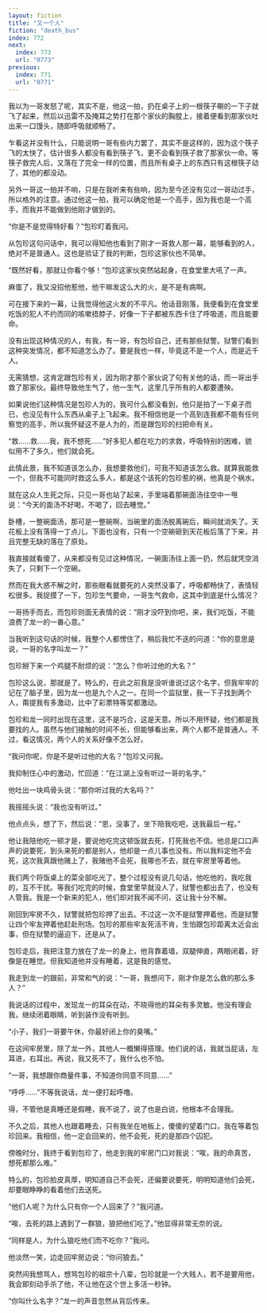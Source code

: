 ```yaml
---
layout: fiction
title: "又一个人"
fiction: "death_bus"
index: 772
next:
  index: 773
  url: "0773"
previous:
  index: 771
  url: "0771"
---
```

我以为一哥发怒了呢，其实不是，他这一拍，扔在桌子上的一根筷子唰的一下子就飞了起来，然后以迅雷不及掩耳之势打在那个家伙的胸膛上，接着便看到那家伙吐出来一口馒头，随即呼吸就顺畅了。

乍看这并没有什么，只能说明一哥有些内力罢了，其实不是这样的，因为这个筷子飞的太快了，估计很多人都没有看到筷子飞，更不会看到筷子救了那家伙一命。等筷子救完人后，又落在了完全一样的位置，而且所有桌子上的东西只有这根筷子动了，其他的都没动。

另外一哥这一拍并不响，只是在我听来有些响，因为至今还没有见过一哥动过手，所以格外的注意。通过他这一拍，我可以确定他是一个高手，因为我也是一个高手，而我并不能做到他刚才做到的。

“你是不是觉得特好看？”包珍盯着我问。

从包珍这句问话中，我可以得知他也看到了刚才一哥救人那一幕，能够看到的人，绝对不是普通人。这也是验证了我的判断，包珍这家伙也不简单。

“既然好看，那就让你看个够！”包珍这家伙突然站起身，在食堂里大吼了一声。

麻蛋了，我又没招他惹他，他干嘛发这么大的火，是不是有病啊。

可在接下来的一幕，让我觉得他这火发的不平凡。他话音刚落，我便看到在食堂里吃饭的犯人不约而同的咳嗽捂脖子，好像一下子都被东西卡住了呼吸道，而且能要命。

没有出现这种情况的人，有我，有一哥，有包珍自己，还有那些狱警。狱警们看到这种突发情况，都不知道怎么办了。要是我也一样，毕竟这不是一个人，而是近千人。

无需猜想，这肯定跟包珍有关，因为刚才那个家伙说了句有关他的话，而一哥出手救了那家伙。最终导致他生气了，他一生气，这里几乎所有的人都要遭殃。

如果说他们这种情况是包珍人为的，我可什么都没看到，他只是拍了一下桌子而已，也没见有什么东西从桌子上飞起来。我不相信他是一个高到连我都不能有任何察觉的高手，所以我怀疑这不是人为的，而是跟包珍的扫把命有关。

“救……救……我，我不想死……”好多犯人都在吃力的求救，呼吸特别的困难，貌似用不了多久，他们就会死。

此情此景，我不知道该怎么办，我想要救他们，可我不知道该怎么救。就算我能救一个，但我不可能同时救这么多人，都是这个该死的包珍惹的祸，他真是个祸水。

就在这众人生死之际，只见一哥也站了起来，手里端着那碗面汤往空中一甩说：“今天的面汤不好喝，不喝了，回去睡觉。”

卧槽，一整碗面汤，那可是一整碗啊，当碗里的面汤脱离碗后，瞬间就消失了。天花板上没有落得一丁点儿，下面也没有，只有一个空碗砸到天花板后落了下来，并且完整无缺的落在了原处。

我直接就看傻了，从来都没有见过这种情况，一碗面汤往上面一扔，然后就凭空消失了，只剩下一个空碗。

然而在我大惑不解之时，那些眼看就要死的人突然没事了，呼吸都畅快了，表情轻松很多。我捉摸了一下，包珍生气要命，一哥生气救命，这其中到底是什么情况？

一哥扬手而去，而包珍则面无表情的说：“刚才没吓到你吧，来，我们吃饭，不能浪费了龙一的一番心意。”

当我听到这句话的时候，我整个人都愣住了，稍后我忙不迭的问道：“你的意思是说，一哥的名字叫龙一？”

包珍掰下来一个鸡腿不耐烦的说：“怎么？你听过他的大名？”

包珍这么说，那就是了。特么的，在此之前我是没听谁说过这个名字，但我牢牢的记在了脑子里，因为龙一也是九个人之一。在同一个监狱里，我一下子找到两个人，甭提我有多激动，比中了彩票特等奖都激动。

包珍和龙一同时出现在这里，这不是巧合，这是天意。所以不用怀疑，他们都是我要找的人。虽然与他们接触的时间不长，但能够看出来，两个人都不是普通人。不过，看这情况，两个人的关系好像不怎么好。

“我问你呢，你是不是听过他的大名？”包珍又问我。

我抑制住心中的激动，忙回道：“在江湖上没有听过一哥的名字。”

他吐出一块鸡骨头说：“那你听过我的大名吗？”

我摇摇头说：“我也没有听过。”

他点点头，想了下，然后说：“恩，没事了，坐下陪我吃吧，送我最后一程。”

他让我陪他吃一顿才是，要说他吃完这顿饭就去死，打死我也不信。他总是口口声声的说要死，到头来死的都是别人，他却是一点儿事也没有。所以我料定他不会死，这次我真跟他赌上了，我赌他不会死，我哪也不去，就在牢房里等着他。

我们两个将饭桌上的菜全部吃光了，整个过程没有说几句话，他吃他的，我吃我的，互不干扰。等我们吃完的时候，食堂里早就没人了，狱警也都出去了，也没有人管我。我是一个新来的犯人，他们却对我不闻不问，这让我十分不解。

刚回到牢房不久，狱警就把包珍押了出去。不过这一次不是狱警押着他，而是狱警让四个牢友押着他赶赴刑场。包珍的那些牢友死活不肯，生怕跟包珍距离太近会出事，但在狱警的逼迫下，还是从了。

包珍走后，我把注意力放在了龙一的身上，他背靠着墙，双腿伸直，两眼闭着，好像是在睡觉。但我知道他并没有睡着，这是我的感觉。

我走到龙一的跟前，非常和气的说：“一哥，我想问下，刚才你是怎么救的那么多人？”

我说话的过程中，发现龙一的耳朵在动，不晓得他的耳朵有多灵敏。他没有理会我，继续闭着眼睛，听到装作没有听到。

“小子，我们一哥要午休，你最好闭上你的臭嘴。”

在这间牢房里，除了龙一外，其他人一概懒得搭理。他们说的话，我就当屁话，左耳进，右耳出。再说，我又死不了，我什么也不怕。

“一哥，我想跟你商量件事，不知道你同意不同意……”

“呼呼……”不等我说话，龙一便打起呼噜。

得，不管他是真睡还是假睡，我不说了，说了也是白说，他根本不会理我。

不久之后，其他人也跟着睡去，只有我坐在地板上，傻傻的望着门口，我在等着包珍回来。我相信，他一定会回来的，他不会死，死的是那四个囚犯。

傍晚时分，我终于看到包珍了，他走到我的牢房门口对我说：“唉，我的命真苦，想死都那么难。”

特么的，包珍脸皮真厚，明知道自己不会死，还偏要说要死，明明知道他们会死，却要眼睁睁的看着他们去送死。

“他们人呢？为什么只有你一个人回来了？”我问道。

“唉，去死的路上遇到了一群狼，狼把他们吃了。”他显得非常无奈的说。

“同样是人，为什么狼吃他们而不吃你？”我问。

他淡然一笑，边走回牢房边说：“你问狼去。”

突然间我想骂人，想骂包珍的祖宗十八辈，包珍就是一个大贱人，若不是要用他，我会即刻动手杀了他，不让他在这个世上多活一秒钟。

“你叫什么名字？”龙一的声音忽然从背后传来。